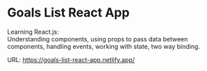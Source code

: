 <h1>Goals List React App</h1>
Learning React.js: <br>
Understanding components, using props to pass data between components, handling events, working with state, two way binding.

URL: https://goals-list-react-app.netlify.app/
